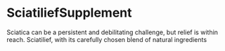 # SciatiliefSupplement
Sciatica can be a persistent and debilitating challenge, but relief is within reach. Sciatilief, with its carefully chosen blend of natural ingredients

